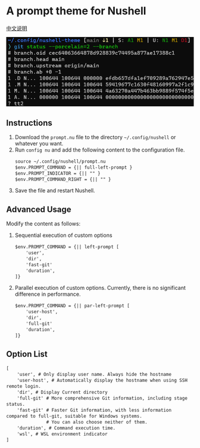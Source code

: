 # A prompt theme for Nushell
[中文说明](README_zh.md)

![](image/p.png)

## Instructions
1. Download the `prompt.nu` file to the directory `~/.config/nushell` or whatever you want.
2. Run `config nu` and add the following content to the configuration file.
    ```nu
    source ~/.config/nushell/prompt.nu
    $env.PROMPT_COMMAND = {|| full-left-prompt }
    $env.PROMPT_INDICATOR = {|| "" }
    $env.PROMPT_COMMAND_RIGHT = {|| "" }
    ```
3. Save the file and restart Nushell.

## Advanced Usage
Modify the content as follows:

1. Sequential execution of custom options
    ```nu
    $env.PROMPT_COMMAND = {|| left-prompt [
        'user',
        'dir',
        'fast-git'
        'duration',
    ]}
    ```
2. Parallel execution of custom options. Currently, there is no significant difference in performance.
    ```nu
    $env.PROMPT_COMMAND = {|| par-left-prompt [
        'user-host',
        'dir',
        'full-git'
        'duration',
    ]}
    ```

## Option List
```nu
[
    'user', # Only display user name. Always hide the hostname
    'user-host', # Automatically display the hostname when using SSH remote login.
    'dir', # Display Current directory
    'full-git' # More comprehensive Git information, including stage status.
    'fast-git' # Faster Git information, with less information compared to full-git, suitable for Windows systems.
               # You can also choose neither of them.
    'duration', # Command execution time.
    'wsl', # WSL environment indicator
]
```
